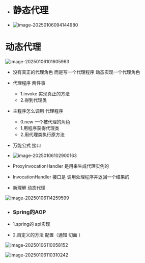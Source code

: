 * # 静态代理 

* ![image-20250106094144980](C:\Users\ZhuanZ\AppData\Roaming\Typora\typora-user-images\image-20250106094144980.png)

# 动态代理 



![image-20250106101605963](C:\Users\ZhuanZ\AppData\Roaming\Typora\typora-user-images\image-20250106101605963.png)

* 没有真正的代理角色 而是写一个代理程序 动态实现一个代理角色
* 代理程序 两件事    
  * 1.invoke  实现真正的方法 
  * 2.得到代理类 
* 主程序怎么调用 代理程序 
  * 0.new 一个被代理的角色
  * 1.用程序获得代理类
  * 2.用代理类执行原方法



* 万能公式 接口 
* ![image-20250106102900163](C:\Users\ZhuanZ\AppData\Roaming\Typora\typora-user-images\image-20250106102900163.png)



* ProxyInvocationHandler 是用来生成代理实例的 
* InvocationHandler 接口是 调用处理程序并返回一个结果的



* 新理解 动态代理

![image-20250106114259599](C:\Users\ZhuanZ\AppData\Roaming\Typora\typora-user-images\image-20250106114259599.png)

* ### Spring的AOP

* 1.spring的 api实现

* 2.自定义的方法  配置（通知 切面 ）

  

![image-20250106110058152](C:\Users\ZhuanZ\AppData\Roaming\Typora\typora-user-images\image-20250106110058152.png)

![image-20250106110310242](C:\Users\ZhuanZ\AppData\Roaming\Typora\typora-user-images\image-20250106110310242.png)

